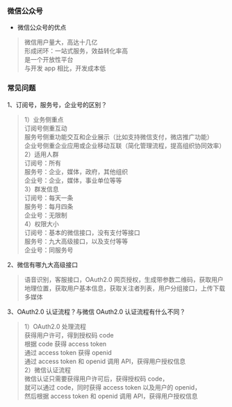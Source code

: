 
### 微信公众号

- 微信公众号的优点   
> 微信用户量大，高达十几亿  
> 形成闭环：一站式服务，效益转化率高  
> 是一个开放性平台  
> 与开发 app 相比，开发成本低  

### 常见问题
1、订阅号，服务号，企业号的区别？  
> 1）业务侧重点  
> 订阅号侧重互动  
> 服务号侧重功能交互和企业展示（比如支持微信支付，微店推广功能）  
> 企业号侧重企业应用或企业移动互联（简化管理流程，提高组织协同效率）  
> 2）适用人群  
> 订阅号：所有  
> 服务号：企业，媒体，政府，其他组织  
> 企业号：企业，媒体，事业单位等等  
> 3）群发信息  
> 订阅号：每天一条  
> 服务号：每月四条  
> 企业号：无限制  
> 4）权限大小  
> 订阅号：基本的微信接口，没有支付等接口  
> 服务号：九大高级接口，以及支付等等  
> 企业号：同服务号  

2、微信有哪九大高级接口  
> 语音识别，客服接口，OAuth2.0 网页授权，生成带参数二维码，获取用户地理位置，获取用户基本信息，获取关注者列表，用户分组接口，上传下载多媒体

3、OAuth2.0 认证流程？与微信 OAuth2.0 认证流程有什么不同？  
> 1）OAuth2.0 处理流程  
> 获得用户许可，得到授权码 code  
> 根据 code 获得 access token  
> 通过 access token 获得 openid  
> 通过 access token 和 openid 调用 API，获得用户授权信息  
> 2）微信认证流程    
> 微信认证只需要获得用户许可后，获得授权码 code，  
> 就可以通过 code，同时获得 access token 以及用户的 openid，  
> 然后根据 access token 和 openid 调用 API，获得用户授权信息  

